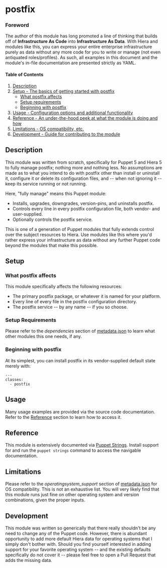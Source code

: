 # postfix

### Foreword

The author of this module has long promoted a line of thinking that builds off of **Infrastructure As Code** into **Infrastructure As Data**.  With Hiera and modules like this, you can express your entire enterprise infrastructure purely as data without any more code for you to write or manage (not even antiquated roles/profiles).  As such, all examples in this document and the module's in-file documentation are presented strictly as YAML.

#### Table of Contents

1. [Description](#description)
2. [Setup - The basics of getting started with postfix](#setup)
    * [What postfix affects](#what-postfix-affects)
    * [Setup requirements](#setup-requirements)
    * [Beginning with postfix](#beginning-with-postfix)
3. [Usage - Configuration options and additional functionality](#usage)
4. [Reference - An under-the-hood peek at what the module is doing and how](#reference)
5. [Limitations - OS compatibility, etc.](#limitations)
6. [Development - Guide for contributing to the module](#development)

## Description

This module was written from scratch, specifically for Puppet 5 and Hiera 5 to fully manage postfix; nothing more and nothing less.  No assumptions are made as to what you intend to do with postfix other than install or uninstall it, configure it or delete its configuration files, and -- when not ignoring it -- keep its service running or not running.

Here, "fully manage" means this Puppet module:

* Installs, upgrades, downgrades, version-pins, and uninstalls postfix.
* Controls every line in every postfix configuration file, both vendor- and user-supplied.
* Optionally controls the postfix service.

This is one of a generation of Puppet modules that fully extends control over the subject resources to Hiera.  Use modules like this where you'd rather express your infrastructure as data without any further Puppet code beyond the modules that make this possible.

## Setup

### What postfix affects

This module specifically affects the following resources:

* The primary postfix package, or whatever it is named for your platform.
* Every line of every file in the postfix configuration directory.
* The postfix service -- by any name -- if you so choose.

### Setup Requirements

Please refer to the *dependencies* section of [metadata.json](metadata.json) to learn what other modules this one needs, if any.

### Beginning with postfix

At its simplest, you can install postfix in its vendor-supplied default state merely with:

```
---
classes:
  - postfix
```

## Usage

Many usage examples are provided via the source code documentation.  Refer to the [Reference](#reference) section to learn how to access it.

## Reference

This module is extensively documented via [Puppet Strings](https://github.com/puppetlabs/puppet-strings).  Install support for and run the `puppet strings` command to access the navigable documentation.

## Limitations

Please refer to the *operatingsystem_support* section of [metadata.json](metadata.json) for OS compatibility.  This is not an exhaustive list.  You will very likely find that this module runs just fine on other operating system and version combinations, given the proper inputs.

## Development

This module was written so generically that there really shouldn't be any need to change any of the Puppet code.  However, there is abundant opportunity to add more default Hiera data for operating systems that I simply don't bother with.  Should you find yourself interested in adding support for your favorite operating system -- and the existing defaults specifically do not cover it -- please feel free to open a Pull Request that adds the missing data.
